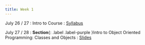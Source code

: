 ```yaml
---
title: Week 1
---
```


July 26 / 27
: Intro to Course
  : [Syllabus](https://jdposada.github.io/oop/syllabus/)

July 27 / 28
: **Section**{: .label .label-purple }Intro to Object Oriented Programming: Classes and Objects
  : [Slides](https://uninorte-my.sharepoint.com/:p:/g/personal/jposada_uninorte_edu_co/ES0Fh8kZdotFjmD7S_ZmMGsBtXOFL_ieDn-yiiSgzR6Wiw)
